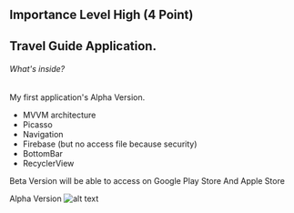 ## Importance Level High (4 Point) 
## Travel Guide Application.
###### What's inside?
My first application's Alpha Version.
- MVVM architecture
- Picasso
- Navigation
- Firebase (but no access file because security)
- BottomBar
- RecyclerView

Beta Version will be able to access on Google Play Store And Apple Store

Alpha Version
![alt text](https://github.com/CihanEksiogluBloo/TuristUygulamasi/blob/main/örnek.jpg?raw=true)
